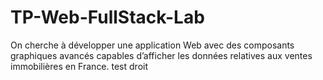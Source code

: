 # TP-Web-FullStack-Lab
On cherche à développer une application Web avec des composants graphiques avancés capables d’afficher les données relatives aux ventes immobilières en France.
test droit
